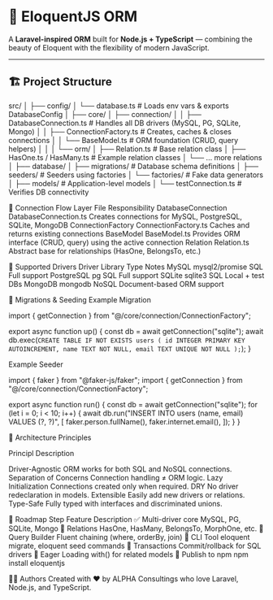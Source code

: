 # 🌟 EloquentJS ORM

A **Laravel-inspired ORM** built for **Node.js + TypeScript** — combining the beauty of Eloquent with the flexibility of modern JavaScript.

---

## 🏗️ Project Structure

src/
│
├── config/
│ └── database.ts # Loads env vars & exports DatabaseConfig
│
├── core/
│ ├── connection/
│ │ ├── DatabaseConnection.ts # Handles all DB drivers (MySQL, PG, SQLite, Mongo)
│ │ ├── ConnectionFactory.ts # Creates, caches & closes connections
│ │ └── BaseModel.ts # ORM foundation (CRUD, query helpers)
│ │
│ └── orm/
│ ├── Relation.ts # Base relation class
│ ├── HasOne.ts / HasMany.ts # Example relation classes
│ └── ... more relations
│
├── database/
│ ├── migrations/ # Database schema definitions
│ ├── seeders/ # Seeders using factories
│ └── factories/ # Fake data generators
│
├── models/ # Application-level models
│
└── testConnection.ts # Verifies DB connectivity


🔌 Connection Flow
Layer	            File	                Responsibility
DatabaseConnection	DatabaseConnection.ts	Creates connections for MySQL, PostgreSQL, SQLite, MongoDB
ConnectionFactory	ConnectionFactory.ts	Caches and returns existing connections
BaseModel	        BaseModel.ts	        Provides ORM interface (CRUD, query) using the active connection
Relation	        Relation.ts	            Abstract base for relationships (HasOne, BelongsTo, etc.)

🧩 Supported Drivers
Driver	        Library	                Type	        Notes
MySQL	        mysql2/promise	        SQL	            Full support
PostgreSQL	    pg	                    SQL	            Full support
SQLite	        sqlite3	                SQL	            Local + test DBs
MongoDB	        mongodb	                NoSQL	        Document-based ORM support


🧮 Migrations & Seeding
Example Migration

import { getConnection } from "@/core/connection/ConnectionFactory";

export async function up() {
  const db = await getConnection("sqlite");
  await db.exec(`
    CREATE TABLE IF NOT EXISTS users (
      id INTEGER PRIMARY KEY AUTOINCREMENT,
      name TEXT NOT NULL,
      email TEXT UNIQUE NOT NULL
    );
  `);
}

Example Seeder


import { faker } from "@faker-js/faker";
import { getConnection } from "@/core/connection/ConnectionFactory";

export async function run() {
  const db = await getConnection("sqlite");
  for (let i = 0; i < 10; i++) {
    await db.run("INSERT INTO users (name, email) VALUES (?, ?)", [
      faker.person.fullName(),
      faker.internet.email(),
    ]);
  }
}


🧠 Architecture Principles

Principl                    Description

Driver-Agnostic	            ORM works for both SQL and NoSQL connections.
Separation of Concerns	    Connection handling ≠ ORM logic.
Lazy Initialization	        Connections created only when required.
DRY	                        No driver redeclaration in models.
Extensible	                Easily add new drivers or relations.
Type-Safe	                Fully typed with interfaces and discriminated unions.

🧭 Roadmap
Step	    Feature	Description
✅	       Multi-driver core	MySQL, PG, SQLite, Mongo
🚧	        Relations	HasOne, HasMany, BelongsTo, MorphOne, etc.
🚧	        Query Builder	Fluent chaining (where, orderBy, join)
🚧	        CLI Tool	eloquent migrate, eloquent seed commands
🚧	        Transactions	Commit/rollback for SQL drivers
🚧	        Eager Loading	with() for related models
🚧	        Publish to npm	npm install eloquentjs

 
🧑‍💻 Authors
Created with ❤️ by ALPHA Consultings who love Laravel, Node.js, and TypeScript.